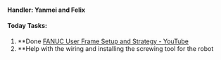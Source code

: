 #### Handler: Yanmei and Felix
#### Today Tasks:
1. **Done [FANUC User Frame Setup and Strategy - YouTube](https://www.youtube.com/watch?v=LVjTjpxZV50 "https://www.youtube.com/watch?v=lvjtjpxzv50")
2. **Help with the wiring and installing the screwing tool for the robot